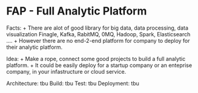 # FAP - Full  Analytic Platform
Facts:
	+ There are alot of good library for big data, data processing, data visualization
		Finagle, Kafka, RabitMQ, 0MQ, Hadoop, Spark, Elasticsearch ....
	+ However there are no end-2-end platform for company to deploy for their analytic platform.
		
Idea:
	+ Make a rope, connect some good projects to build a full analytic platform.
	+ It could be easily deploy for a startup company or an enteprise company, in your infastructure or cloud service.

Architecture:	tbu
Build: tbu
Test: tbu
Deployment: tbu
